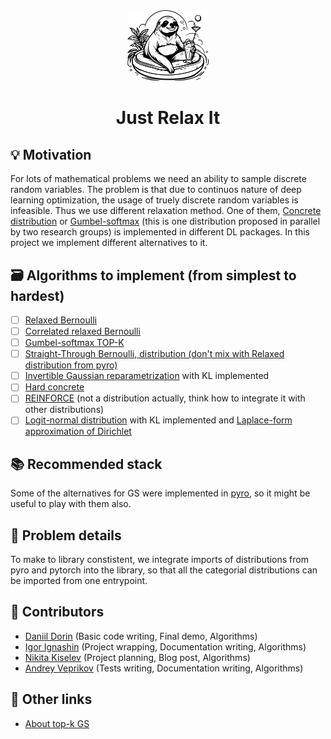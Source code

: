 <div align="center">  
    <img src="assets/logo.svg" width="130em" />
    <h1> Just Relax It </h1>
</div>

## 💡 Motivation
For lots of mathematical problems we need an ability to sample discrete random variables. 
The problem is that due to continuos nature of deep learning optimization, the usage of truely discrete random variables is infeasible. 
Thus we use different relaxation method. 
One of them, [Concrete distribution](https://arxiv.org/abs/1611.00712) or [Gumbel-softmax](https://arxiv.org/abs/1611.01144) (this is one distribution proposed in parallel by two research groups) is implemented in different DL packages. 
In this project we implement different alternatives to it. 

## 🗃 Algorithms to implement (from simplest to hardest)
- [ ] [Relaxed Bernoulli](http://proceedings.mlr.press/v119/yamada20a/yamada20a.pdf) 
- [ ] [Correlated relaxed Bernoulli](https://openreview.net/pdf?id=oDFvtxzPOx)
- [ ] [Gumbel-softmax TOP-K](https://arxiv.org/pdf/1903.06059) 
- [ ] [Straight-Through Bernoulli, distribution (don't mix with Relaxed distribution from pyro)](https://citeseerx.ist.psu.edu/document?repid=rep1&type=pdf&doi=62c76ca0b2790c34e85ba1cce09d47be317c7235) 
- [ ] [Invertible Gaussian reparametrization](https://arxiv.org/abs/1912.09588) with KL implemented
- [ ] [Hard concrete](https://arxiv.org/pdf/1712.01312) 
- [ ] [REINFORCE](http://www.cs.toronto.edu/~tingwuwang/REINFORCE.pdf)  (not a distribution actually, think how to integrate it with other distributions)
- [ ] [Logit-normal distribution](https://en.wikipedia.org/wiki/Logit-normal_distribution) with KL implemented and [Laplace-form approximation of Dirichlet](https://stats.stackexchange.com/questions/535560/approximating-the-logit-normal-by-dirichlet) 

## 📚 Recommended stack
Some of the alternatives for GS were implemented in [pyro](https://docs.pyro.ai/en/dev/distributions.html), so it might be useful to play with them also.
  
## 🧩 Problem details
To make to library constistent, we integrate imports of distributions from pyro and pytorch into the library, so that all the categorial distributions can be imported from one entrypoint. 

## 👥 Contributors
- [Daniil Dorin](https://github.com/DorinDaniil) (Basic code writing, Final demo, Algorithms)
- [Igor Ignashin](https://github.com/ThunderstormXX) (Project wrapping, Documentation writing, Algorithms)
- [Nikita Kiselev](https://github.com/kisnikser) (Project planning, Blog post, Algorithms)
- [Andrey Veprikov](https://github.com/Vepricov) (Tests writing, Documentation writing, Algorithms)

## 🔗 Other links
- [About top-k GS](https://uvadlc-notebooks.readthedocs.io/en/latest/tutorial_notebooks/DL2/sampling/subsets.html) 
